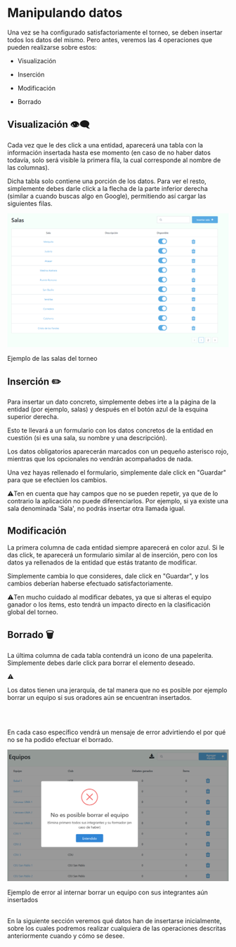 # Manipulando datos

Una vez se ha configurado satisfactoriamente el torneo, se deben insertar todos los datos del mismo. Pero antes, veremos las 4 operaciones que pueden realizarse sobre estos:

* Visualización

* Inserción

* Modificación

* Borrado


## Visualización 👁️‍🗨️

Cada vez que le des click a una entidad, aparecerá una tabla con la información insertada hasta ese momento (en caso de no haber datos todavía, solo será visible la primera fila, la cual corresponde al nombre de las columnas).

Dicha tabla solo contiene una porción de los datos. Para ver el resto, simplemente debes darle click a la flecha de la parte inferior derecha (similar a cuando buscas algo en Google), permitiendo así cargar las siguientes filas.

![Ejemplo de visualización](screenshots/ejemplo_visualizacion.png)

<div class="caption"> Ejemplo de las salas del torneo</div>


## Inserción ✏️

Para insertar un dato concreto, simplemente debes irte a la página de la entidad (por ejemplo, salas) y después en el botón azul de la esquina superior derecha.

Esto te llevará a un formulario con los datos concretos de la entidad en cuestión (si es una sala, su nombre y una descripción).

Los datos obligatorios aparecerán marcados con un pequeño asterisco rojo, mientras que los opcionales no vendrán acompañados de nada.

Una vez hayas rellenado el formulario, simplemente dale click en "Guardar" para que se efectúen los cambios.

<div class="warning">

⚠️Ten en cuenta que hay campos que no se pueden repetir, ya que de lo contrario la aplicación no puede diferenciarlos. Por ejemplo, si ya existe una sala denominada 'Sala', no podrás insertar otra llamada igual.

</div>


## Modificación 

La primera columna de cada entidad siempre aparecerá en color azul. Si le das click, te aparecerá un formulario similar al de inserción, pero con los datos ya rellenados de la entidad que estás tratanto de modificar.

Simplemente cambia lo que consideres, dale click en "Guardar", y los cambios deberían haberse efectuado satisfactoriamente.

<div class="warning">

⚠️Ten mucho cuidado al modificar debates, ya que si alteras el equipo ganador o los ítems, esto tendrá un impacto directo en la clasificación global del torneo.

</div>

## Borrado 🗑️

La última columna de cada tabla contendrá un icono de una papelerita. Simplemente debes darle click para borrar el elemento deseado.

<div class="warning">

⚠️

Los datos tienen una jerarquía, de tal manera que no es posible por ejemplo borrar un equipo si sus oradores aún se encuentran insertados.

<br>
<br>

En cada caso específico vendrá un mensaje de error advirtiendo el por qué no se ha podido efectuar el borrado.

</div>

![Ejemplo de error de borrado](screenshots/ejemplo_error_borrado.png)

<div class="caption">Ejemplo de error al internar borrar un equipo con sus integrantes aún insertados</div>

<br>

En la siguiente sección veremos qué datos han de insertarse inicialmente, sobre los cuales podremos realizar cualquiera de las operaciones descritas anteriormente cuando y cómo se desee.